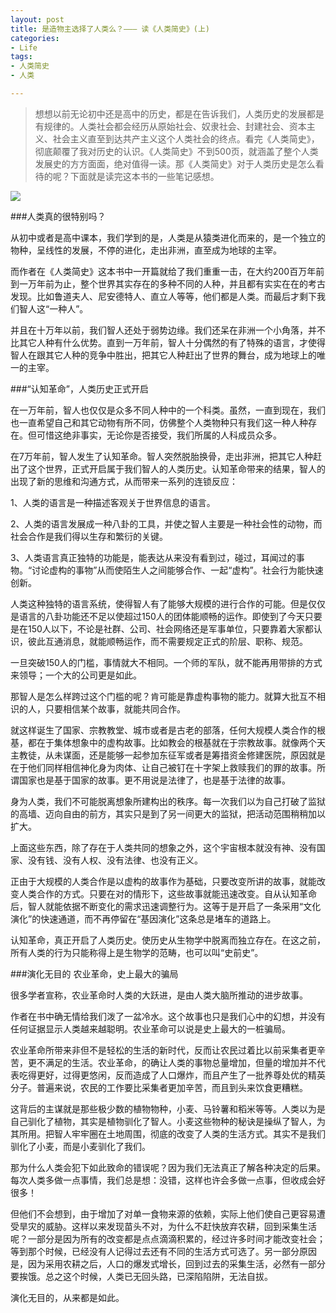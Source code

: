 ```yaml
---
layout: post
title: 是造物主选择了人类么？——— 读《人类简史》(上)
categories:
- Life
tags:
- 人类简史
- 人类

---
```


> 想想以前无论初中还是高中的历史，都是在告诉我们，人类历史的发展都是有规律的。人类社会都会经历从原始社会、奴隶社会、封建社会、资本主义、社会主义直至到达共产主义这个人类社会的终点。看完《人类简史》，彻底颠覆了我对历史的认识。《人类简史》不到500页，就涵盖了整个人类发展史的方方面面，绝对值得一读。那《人类简史》对于人类历史是怎么看待的呢？下面就是读完这本书的一些笔记感想。

![](http://i12.tietuku.com/4d4812ff13e84766.jpg)

###人类真的很特别吗？

从初中或者是高中课本，我们学到的是，人类是从猿类进化而来的，是一个独立的物种，呈线性的发展，不停的进化，走出非洲，直至成为地球的主宰。

而作者在《人类简史》这本书中一开篇就给了我们重重一击，在大约200百万年前到一万年前为止，整个世界其实存在的多种不同的人种，并且都有实实在在的考古发现。比如鲁道夫人、尼安德特人、直立人等等，他们都是人类。而最后才剩下我们智人这“一种人”。

并且在十万年以前，我们智人还处于弱势边缘。我们还呆在非洲一个小角落，并不比其它人种有什么优势。直到一万年前，智人十分偶然的有了特殊的语言，才使得智人在跟其它人种的竞争中胜出，把其它人种赶出了世界的舞台，成为地球上的唯一的主宰。

###“认知革命”，人类历史正式开启

在一万年前，智人也仅仅是众多不同人种中的一个科类。虽然，一直到现在，我们也一直希望自己和其它动物有所不同，仿佛整个人类物种只有我们这一种人种存在。但可惜这绝非事实，无论你是否接受，我们所属的人科成员众多。

在7万年前，智人发生了认知革命。智人突然脱胎换骨，走出非洲，把其它人种赶出了这个世界，正式开启属于我们智人的人类历史。认知革命带来的结果，智人的出现了新的思维和沟通方式，从而带来一系列的连锁反应：

1、人类的语言是一种描述客观关于世界信息的语言。

2、人类的语言发展成一种八卦的工具，并使之智人主要是一种社会性的动物，而社会合作是我们得以生存和繁衍的关键。

3、人类语言真正独特的功能是，能表达从来没有看到过，碰过，耳闻过的事物。“讨论虚构的事物”从而使陌生人之间能够合作、一起“虚构”。社会行为能快速创新。

人类这种独特的语言系统，使得智人有了能够大规模的进行合作的可能。但是仅仅是语言的八卦功能还不足以使超过150人的团体能顺畅的运作。即使到了今天只要是在150人以下，不论是社群、公司、社会网络还是军事单位，只要靠着大家都认识，彼此互通消息，就能顺畅运作，而不需要规定正式的阶层、职称、规范。

一旦突破150人的门槛，事情就大不相同。一个师的军队，就不能再用带排的方式来领导；一个大的公司更是如此。

那智人是怎么样跨过这个门槛的呢？肯可能是靠虚构事物的能力。就算大批互不相识的人，只要相信某个故事，就能共同合作。

就这样诞生了国家、宗教教堂、城市或者是古老的部落，任何大规模人类合作的根基，都在于集体想象中的虚构故事。比如教会的根基就在于宗教故事。就像两个天主教徒，从未谋面，还是能够一起参加东征军或者是筹措资金修建医院，原因就是在于他们同样相信神化身为肉体、让自己被钉在十字架上救赎我们的罪的故事。所谓国家也是基于国家的故事。更不用说是法律了，也是基于法律的故事。

身为人类，我们不可能脱离想象所建构出的秩序。每一次我们以为自己打破了监狱的高墙、迈向自由的前方，其实只是到了另一间更大的监狱，把活动范围稍稍加以扩大。

上面这些东西，除了存在于人类共同的想象之外，这个宇宙根本就没有神、没有国家、没有钱、没有人权、没有法律、也没有正义。

正由于大规模的人类合作是以虚构的故事作为基础，只要改变所讲的故事，就能改变人类合作的方式。只要在对的情形下，这些故事就能迅速改变。自从认知革命后，智人就能依据不断变化的需求迅速调整行为。这等于是开启了一条采用“文化演化”的快速通道，而不再停留在“基因演化”这条总是堵车的道路上。

认知革命，真正开启了人类历史。使历史从生物学中脱离而独立存在。在这之前，所有人类的行为只能称得上是生物学的范畴，也可以叫“史前史”。

###演化无目的 农业革命，史上最大的骗局

很多学者宣称，农业革命时人类的大跃进，是由人类大脑所推动的进步故事。

作者在书中确无情给我们泼了一盆冷水。这个故事也只是我们心中的幻想，并没有任何证据显示人类越来越聪明。农业革命可以说是史上最大的一桩骗局。

农业革命所带来非但不是轻松的生活的新时代，反而让农民过着比以前采集者更辛苦，更不满足的生活。农业革命，的确让人类的事物总量增加，但量的增加并不代表吃得更好，过得更悠闲，反而造成了人口爆炸，而且产生了一批养尊处优的精英分子。普遍来说，农民的工作要比采集者更加辛苦，而且到头来饮食更糟糕。

这背后的主谋就是那些极少数的植物物种，小麦、马铃薯和稻米等等。人类以为是自己驯化了植物，其实是植物驯化了智人。小麦这些物种的秘诀是操纵了智人，为其所用。把智人牢牢圈在土地周围，彻底的改变了人类的生活方式。其实不是我们驯化了小麦，而是小麦驯化了我们。

那为什么人类会犯下如此致命的错误呢？因为我们无法真正了解各种决定的后果。每次人类多做一点事情，我们总是想：没错，这样也许会多做一点事，但收成会好很多！

但他们不会想到，由于增加了对单一食物来源的依赖，实际上他们使自己更容易遭受旱灾的威胁。这样以来发现苗头不对，为什么不赶快放弃农耕，回到采集生活呢？一部分是因为所有的改变都是点点滴滴积累的，经过许多时间才能改变社会；等到那个时候，已经没有人记得过去还有不同的生活方式可选了。另一部分原因是，因为采用农耕之后，人口的爆发式增长，回到过去的采集生活，必然有一部分要挨饿。总之这个时候，人类已无回头路，已深陷陷阱，无法自拔。

演化无目的，从来都是如此。



